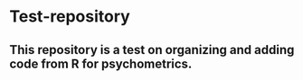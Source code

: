 # Test-repository

## This repository is a test on organizing and adding code from R for psychometrics.
